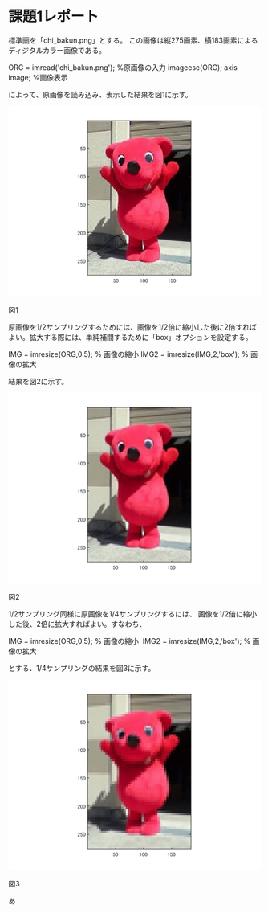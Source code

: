 # 課題1レポート
標準画を「chi_bakun.png」とする。
この画像は縦275画素、横183画素によるディジタルカラー画像である。

ORG = imread('chi_bakun.png'); %原画像の入力
imageesc(ORG); axis image; %画像表示

によって、原画像を読み込み、表示した結果を図1に示す。

![原画像](https://github.com/chi-bakun/Image-Processing-Technology-Reports/blob/master/image/kadai1/kadai1_1.png)

図1


原画像を1/2サンプリングするためには、画像を1/2倍に縮小した後に2倍すればよい。拡大する際には、単純補間するために「box」オプションを設定する。

IMG = imresize(ORG,0.5); % 画像の縮小
IMG2 = imresize(IMG,2,'box'); % 画像の拡大

結果を図2に示す。

![原画像](https://github.com/chi-bakun/Image-Processing-Technology-Reports/blob/master/image/kadai1/kadai1_2.png)

図2


1/2サンプリング同様に原画像を1/4サンプリングするには、
画像を1/2倍に縮小した後、2倍に拡大すればよい。すなわち、

IMG = imresize(ORG,0.5); % 画像の縮小  
IMG2 = imresize(IMG,2,'box'); % 画像の拡大

とする．1/4サンプリングの結果を図3に示す。

![原画像](https://github.com/chi-bakun/Image-Processing-Technology-Reports/blob/master/image/kadai1/kadai1_3.png)

図3

あ
